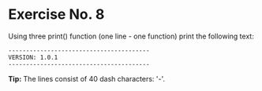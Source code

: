 # Exercise No. 8



Using three print() function (one line - one function) print the following text:


    ----------------------------------------
    VERSION: 1.0.1
    ----------------------------------------


**Tip:** The lines consist of 40 dash characters: '-'.